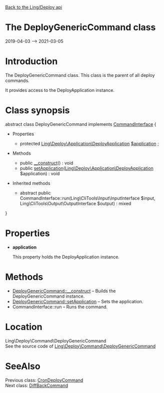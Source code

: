[Back to the Ling/Deploy api](https://github.com/lingtalfi/Deploy/blob/master/doc/api/Ling/Deploy.md)



The DeployGenericCommand class
================
2019-04-03 --> 2021-03-05






Introduction
============

The DeployGenericCommand class.
This class is the parent of all deploy commands.

It provides access to the DeployApplication instance.



Class synopsis
==============


abstract class <span class="pl-k">DeployGenericCommand</span> implements [CommandInterface](https://github.com/lingtalfi/CliTools/blob/master/doc/api/Ling/CliTools/Command/CommandInterface.md) {

- Properties
    - protected [Ling\Deploy\Application\DeployApplication](https://github.com/lingtalfi/Deploy/blob/master/doc/api/Ling/Deploy/Application/DeployApplication.md) [$application](#property-application) ;

- Methods
    - public [__construct](https://github.com/lingtalfi/Deploy/blob/master/doc/api/Ling/Deploy/Command/DeployGenericCommand/__construct.md)() : void
    - public [setApplication](https://github.com/lingtalfi/Deploy/blob/master/doc/api/Ling/Deploy/Command/DeployGenericCommand/setApplication.md)([Ling\Deploy\Application\DeployApplication](https://github.com/lingtalfi/Deploy/blob/master/doc/api/Ling/Deploy/Application/DeployApplication.md) $application) : void

- Inherited methods
    - abstract public CommandInterface::run(Ling\CliTools\Input\InputInterface $input, Ling\CliTools\Output\OutputInterface $output) : mixed

}




Properties
=============

- <span id="property-application"><b>application</b></span>

    This property holds the DeployApplication instance.
    
    



Methods
==============

- [DeployGenericCommand::__construct](https://github.com/lingtalfi/Deploy/blob/master/doc/api/Ling/Deploy/Command/DeployGenericCommand/__construct.md) &ndash; Builds the DeployGenericCommand instance.
- [DeployGenericCommand::setApplication](https://github.com/lingtalfi/Deploy/blob/master/doc/api/Ling/Deploy/Command/DeployGenericCommand/setApplication.md) &ndash; Sets the application.
- CommandInterface::run &ndash; Runs the command.





Location
=============
Ling\Deploy\Command\DeployGenericCommand<br>
See the source code of [Ling\Deploy\Command\DeployGenericCommand](https://github.com/lingtalfi/Deploy/blob/master/Command/DeployGenericCommand.php)



SeeAlso
==============
Previous class: [CronDeployCommand](https://github.com/lingtalfi/Deploy/blob/master/doc/api/Ling/Deploy/Command/CronDeployCommand.md)<br>Next class: [DiffBackCommand](https://github.com/lingtalfi/Deploy/blob/master/doc/api/Ling/Deploy/Command/DiffBackCommand.md)<br>
